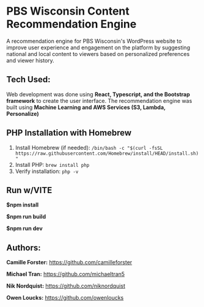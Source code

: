 # PBS Wisconsin Content Recommendation Engine
A recommendation engine for PBS Wisconsin's WordPress website to improve user experience and engagement on the platform by suggesting national and local content to viewers based on personalized preferences and viewer history.

## Tech Used:

Web development was done using **React, Typescript, and the Bootstrap framework** to create the user interface.
The recommendation engine was built using **Machine Learning and AWS Services (S3, Lambda, Personalize)**

## PHP Installation with Homebrew
1. Install Homebrew (if needed): `/bin/bash -c "$(curl -fsSL https://raw.githubusercontent.com/Homebrew/install/HEAD/install.sh)"`
2. Install PHP: `brew install php`
3. Verify installation: `php -v`

## Run w/VITE

**$npm install**

**$npm run build**

**$npm run dev**

## Authors:

**Camille Forster:** https://github.com/camilleforster

**Michael Tran:** https://github.com/michaeltran5

**Nik Nordquist:** https://github.com/niknordquist

**Owen Loucks:** https://github.com/owenloucks
